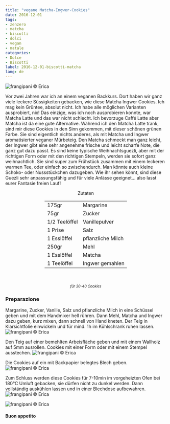 ```yaml
---
title: "vegane Matcha-Ingwer-Cookies"
date: 2016-12-01
tags:
- zenzero
- matcha
- biscotti
- dolci
- vegan
- natale
categories:
- Dolce
- Biscotti
label: 2016-12-01-biscotti-matcha
lang: de
---
```

![](../2016-12-01-biscotti-matcha-e-zenzero/header.jpg "frangipani © Erica")

Vor zwei Jahren war ich an einem veganen Backkurs. Dort haben wir ganz viele leckere Süssigkeiten gebacken, wie diese Matcha Ingwer Cookies. Ich mag kein Grüntee, absolut nicht. Ich habe alle möglichen Varianten ausprobiert, nix! Das einzige, was ich noch ausprobieren konnte, war Matcha Latte und das war nicht schlecht. Ich bevorzuge Caffé Latte aber Matcha ist da eine gute Alternative. Während ich den Matcha Latte trank, sind mir diese Cookies in den Sinn gekommen, mit dieser schönen grünen Farbe. Sie sind eigentlich nichts anderes, als mit Matcha und Ingwer aromatisierter veganer Mürbeteig. Den Matcha schmeckt man ganz leicht, der Ingwer gibt eine sehr angenehme frische und leicht scharfe Note, die ganz gut dazu passt. Es sind keine typische Weihnachtsguezli, aber mit der richtigen Form oder mit den richtigen Stempeln, werden sie sofort ganz weihnachtlich. Sie sind super zum Frühstück zusammen mit einem leckeren warmen Tee, oder einfach so zwischendurch. Man könnte auch kleine Schoko- oder Nussstückchen dazugeben. Wie ihr sehen könnt, sind diese Guezli sehr anpassungsfähig und für viele Anlässe geeignet... also lasst eurer Fantasie freien Lauf!

<div id="wrapper" style="text-align: center">
  <div id="yourdiv" style="display: inline-block;">
    <div class="ingredients">
      <div class="ingredients-title">Zutaten</div>
      <table>
        <tbody>
          <tr>
            <td>175gr</td>
            <td>Margarine</td>
          </tr>
          <tr>
            <td>75gr</td>
            <td>Zucker</td>
          </tr>
          <tr>
            <td>1/2 Teelöffel</td>
            <td>Vanillepulver</td>
          </tr>
          <tr>
            <td>1 Prise</td>
            <td>Salz</td>
          </tr>
          <tr>
            <td>1 Esslöffel</td>
            <td>pflanzliche Milch</td>
          </tr>
          <tr>
            <td>250gr</td>
            <td>Mehl</td>
          </tr>
          <tr>
            <td>1 Esslöffel</td>
            <td>Matcha</td>
          </tr>
          <tr>
            <td>1 Teelöffel</td>
            <td>Ingwer gemahlen</td>   
          </tr>
        </tbody>
      </table>
      <br></br>
      <i class="pull-right" style="font-size: 80%;">für 30-40 Cookies</i>
    </div>
  </div>
</div>


<h3>
  <font color="grey">
    <i class="fa-solid fa-gears"></i>
  </font> Preparazione
</h3>

Margarine, Zucker, Vanille, Salz und pflanzliche Milch in eine Schüssel geben und mit dem Handmixer hell rühren. Dann Mehl, Matcha und Ingwer dazu geben, kurz mixen, dann schnell von Hand kneten. Der Teig in Klarsichtfolie einwickeln und für mind. 1h im Kühlschrank ruhen lassen.
![](../2016-12-01-biscotti-matcha-e-zenzero/impasto.jpg "frangipani © Erica")

Den Teig auf einer bemehlten Arbeisfläche geben und mit einem Wallholz auf 5mm ausrollen. Cookies mit einer Form oder mit einem Stempel ausstechen. 
![](../2016-12-01-biscotti-matcha-e-zenzero/biscotti.jpg "frangipani © Erica")

Die Cookies auf ein mit Backpapier belegtes Blech geben.
![](../2016-12-01-biscotti-matcha-e-zenzero/teglia.jpg "frangipani © Erica")

Zum Schluss werden diese Cookies für 7-10min im vorgeheizten Ofen bei 180°C Umluft gebacken, sie dürfen nicht zu dunkel werden. Dann vollständig auskühlen lassen und in einer Blechdose aufbewahren.
![](../2016-12-01-biscotti-matcha-e-zenzero/risultato1.jpg "frangipani © Erica")

![](../2016-12-01-biscotti-matcha-e-zenzero/risultato2.jpg "frangipani © Erica")

<h4>Buon appetito
  <font color="red">
    <i class="fa-regular fa-face-smile"></i>
  </font>
</h4>